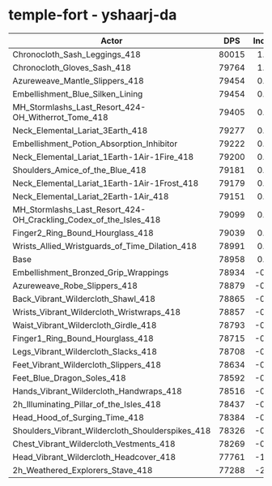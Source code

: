 # temple-fort - yshaarj-da
| Actor | DPS | Increase |
|---|:---:|:---:|
|Chronocloth_Sash_Leggings_418|80015|1.34%|
|Chronocloth_Gloves_Sash_418|79764|1.02%|
|Azureweave_Mantle_Slippers_418|79454|0.63%|
|Embellishment_Blue_Silken_Lining|79454|0.63%|
|MH_Stormlashs_Last_Resort_424-OH_Witherrot_Tome_418|79405|0.57%|
|Neck_Elemental_Lariat_3Earth_418|79277|0.40%|
|Embellishment_Potion_Absorption_Inhibitor|79222|0.33%|
|Neck_Elemental_Lariat_1Earth-1Air-1Fire_418|79200|0.31%|
|Shoulders_Amice_of_the_Blue_418|79181|0.28%|
|Neck_Elemental_Lariat_1Earth-1Air-1Frost_418|79179|0.28%|
|Neck_Elemental_Lariat_2Earth-1Air_418|79151|0.24%|
|MH_Stormlashs_Last_Resort_424-OH_Crackling_Codex_of_the_Isles_418|79099|0.18%|
|Finger2_Ring_Bound_Hourglass_418|79039|0.10%|
|Wrists_Allied_Wristguards_of_Time_Dilation_418|78991|0.04%|
|Base|78958|0.00%|
|Embellishment_Bronzed_Grip_Wrappings|78934|-0.03%|
|Azureweave_Robe_Slippers_418|78879|-0.10%|
|Back_Vibrant_Wildercloth_Shawl_418|78865|-0.12%|
|Wrists_Vibrant_Wildercloth_Wristwraps_418|78857|-0.13%|
|Waist_Vibrant_Wildercloth_Girdle_418|78793|-0.21%|
|Finger1_Ring_Bound_Hourglass_418|78715|-0.31%|
|Legs_Vibrant_Wildercloth_Slacks_418|78708|-0.32%|
|Feet_Vibrant_Wildercloth_Slippers_418|78634|-0.41%|
|Feet_Blue_Dragon_Soles_418|78592|-0.46%|
|Hands_Vibrant_Wildercloth_Handwraps_418|78516|-0.56%|
|2h_Illuminating_Pillar_of_the_Isles_418|78437|-0.66%|
|Head_Hood_of_Surging_Time_418|78384|-0.73%|
|Shoulders_Vibrant_Wildercloth_Shoulderspikes_418|78326|-0.80%|
|Chest_Vibrant_Wildercloth_Vestments_418|78269|-0.87%|
|Head_Vibrant_Wildercloth_Headcover_418|77761|-1.52%|
|2h_Weathered_Explorers_Stave_418|77288|-2.12%|
